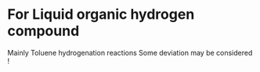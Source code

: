 # For Liquid organic hydrogen compound
Mainly Toluene hydrogenation reactions
Some deviation may be considered !
